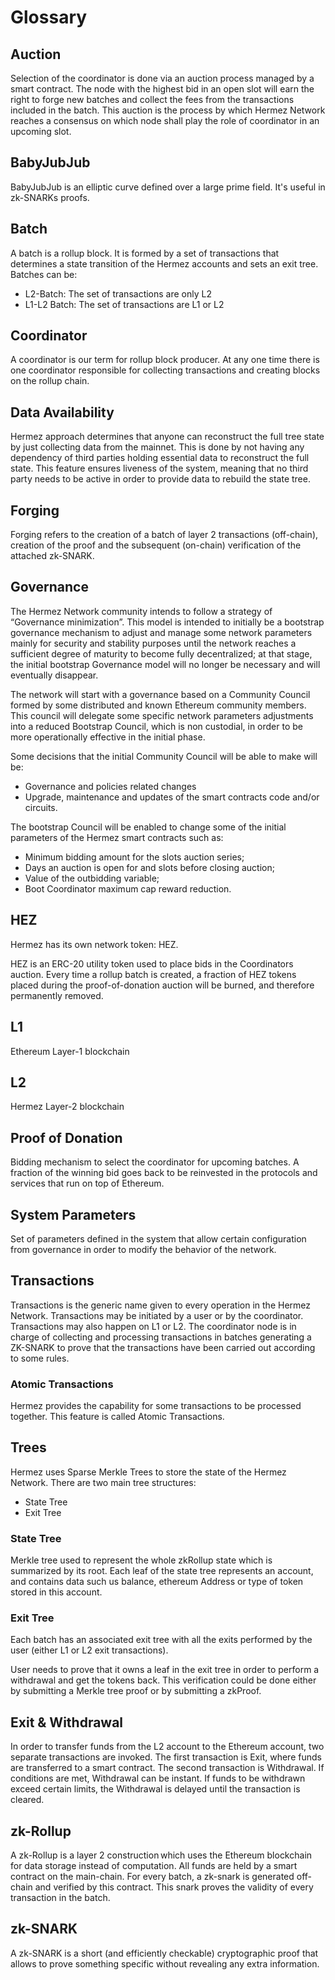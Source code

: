 # Glossary

## Auction
Selection of the coordinator is done via an auction process managed by a smart contract. The node with the highest bid in an open slot will earn the right to forge new batches and collect the fees from the transactions included in the batch. This auction is the process by which Hermez Network reaches a consensus on which node shall play the role of coordinator in an upcoming slot.

## BabyJubJub
BabyJubJub is an elliptic curve defined over a large prime field. It's useful in zk-SNARKs proofs.

##  Batch
A batch is a rollup block. It is formed by a set of transactions that determines a state transition of the Hermez accounts and sets an exit tree. Batches can be:
- L2-Batch: The set of transactions are only L2
- L1-L2 Batch: The set of transactions are L1 or L2

##  Coordinator
A coordinator is our term for rollup block producer. At any one time there is one coordinator responsible for collecting transactions and creating blocks on the rollup chain.

## Data Availability
Hermez approach determines that anyone can reconstruct the full tree state by just collecting data from the mainnet. This is done by not having any dependency of third parties holding essential data to reconstruct the full state. This feature ensures liveness of the system, meaning that no third party needs to be active in order to provide data to rebuild the state tree.

##  Forging
Forging refers to the creation of a batch of layer 2 transactions (off-chain), creation of the proof and the subsequent (on-chain) verification of the attached zk-SNARK.

## Governance
The Hermez Network community intends to follow a strategy of “Governance minimization”. This model is intended to initially be a bootstrap governance mechanism to adjust and manage some network parameters mainly for security and stability purposes until the network reaches a sufficient degree of maturity to become fully decentralized; at that stage, the initial bootstrap Governance model will no longer be necessary and will eventually disappear.

The network will start with a governance based on a Community Council formed by some distributed and known Ethereum community members. This council will delegate some specific network parameters adjustments into a reduced Bootstrap Council, which is non custodial,  in order to be more operationally effective in the initial phase.

Some decisions that the initial Community Council will be able to make will be:

- Governance and policies related changes
- Upgrade, maintenance and updates of the smart contracts code and/or circuits.

The bootstrap Council will be enabled to change some of the initial parameters of the Hermez smart contracts such as:

- Minimum bidding amount for the slots auction series;
- Days an auction is open for and slots before closing auction;
- Value of the outbidding variable;
- Boot Coordinator maximum cap reward reduction.

## HEZ
Hermez has its own network token: HEZ.

HEZ is an ERC-20 utility token used to place bids in the Coordinators auction. Every time a rollup batch is created, a fraction of HEZ tokens placed during the proof-of-donation auction will be burned, and therefore permanently removed.

## L1
Ethereum Layer-1 blockchain

## L2
Hermez Layer-2 blockchain 

## Proof of Donation
Bidding mechanism to select the coordinator for upcoming batches. A fraction of the winning bid goes back to be reinvested in the protocols and services that run on top of Ethereum. 

## System Parameters
Set of parameters defined in the system that allow certain configuration from governance in order to modify the behavior of the network. 

## Transactions
Transactions is the generic name given to every operation in the Hermez Network. Transactions may be initiated by a user or by the coordinator. Transactions may also happen on L1 or L2. The coordinator node is in charge of collecting and processing transactions in batches generating a ZK-SNARK to prove that the transactions have been carried out according to some rules.

### Atomic Transactions
Hermez provides the capability for some transactions to be processed together. This feature is called Atomic Transactions.

## Trees
Hermez uses Sparse Merkle Trees to store the state of the Hermez Network. There are two main tree structures:
- State Tree
- Exit Tree

### State Tree
Merkle tree used to represent the whole zkRollup state which is summarized by its root. 
Each leaf of the state tree represents an account, and contains data such us balance, ethereum Address or type of token stored in this account.

### Exit Tree
Each batch has an associated exit tree with all the exits performed by the user (either L1 or L2 exit transactions). 

User needs to prove that it owns a leaf in the exit tree in order to perform a withdrawal and get the tokens back. This verification could be done either by submitting a Merkle tree proof or by submitting a zkProof. 

## Exit & Withdrawal
In order to transfer funds from the L2 account to the Ethereum account, two separate transactions are invoked. The first transaction is Exit, where funds are transferred to a smart contract. The second transaction is Withdrawal. If conditions are met, Withdrawal can be instant. If funds to be withdrawn exceed certain limits, the Withdrawal is delayed until the transaction is cleared.

## zk-Rollup
A zk-Rollup is a layer 2 construction  which uses the Ethereum blockchain for data storage instead of computation. 
All funds are held by a smart contract on the main-chain. For every batch, a zk-snark is generated off-chain and verified by this contract.
This snark proves the validity of every transaction in the batch.

## zk-SNARK
A zk-SNARK is a short (and efficiently checkable) cryptographic proof that allows to prove something specific without revealing any extra information.

